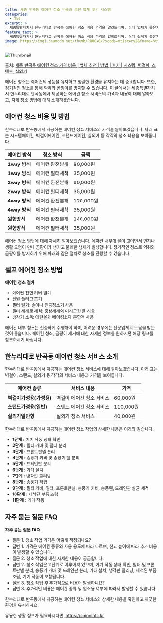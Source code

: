 ```yaml
---
title: 세종 반곡동 에어컨 청소 비용과 추천 업체 후기 시스템
categories:
  - 일상
excerpt: >
  세종특별자치시 한누리대로 반곡동 에어컨 청소 비용 가격을 알려드리며, 어디 업체가 좋은지 후기를 통해 알아보겠습니다. 현재 글에서는 시스템, 벽걸이, 스탠드, 실외기 각각에 대해 청소 비용이 나와 있으니 참고하시면 되겠습니다. 에어컨 분해 청소 방법 보기 👈 클릭셀프 에어컨 청소 방법 보기👈 클릭한누리대로 반곡동 에어컨 청소 비용시스템에어컨 방식클리닝방식금액1way 방식에어컨 완전분해80,000원1way 방식에어컨 필터세척35,000원2way 방식에어컨 완전분해90,000원2way 방식에어컨 필터세척35,000원4way 방식에어컨 완전분해120,000원4way 방식에어컨 필터세척35,000원원형방식에어컨 완전분해140,000원원형방식에어컨 필터세척35,000원에어컨 청소 견적 샘플 보기 👈 클릭에어컨 냄..
feature_text: >
  세종특별자치시 한누리대로 반곡동 에어컨 청소 비용 가격을 알려드리며, 어디 업체가 좋은지 후기를 통해 알아보겠습니다. 현재 글에서는 시스템, 벽걸이, 스탠드, 실외기 각각에 대해 청소 비용이 나와 있으니 참고하시면 되겠습니다. 에어컨 분해 청소 방법 보기 👈 클릭셀프 에어컨 청소 방법 보기👈 클릭한누리대로 반곡동 에어컨 청소 비용시스템에어컨 방식클리닝방식금액1way 방식에어컨 완전분해80,000원1way 방식에어컨 필터세척35,000원2way 방식에어컨 완전분해90,000원2way 방식에어컨 필터세척35,000원4way 방식에어컨 완전분해120,000원4way 방식에어컨 필터세척35,000원원형방식에어컨 완전분해140,000원원형방식에어컨 필터세척35,000원에어컨 청소 견적 샘플 보기 👈 클릭에어컨 냄..
image: https://img1.daumcdn.net/thumb/R800x0/?scode=mtistory2&fname=https%3A%2F%2Fblog.kakaocdn.net%2Fdn%2F3kpmU%2FbtsHvw4ZGRa%2FpHnh9piB50buOfM7505mw1%2Fimg.webp
---
```


![Thumbnail](https://img1.daumcdn.net/thumb/R800x0/?scode=mtistory2&fname=https%3A%2F%2Fblog.kakaocdn.net%2Fdn%2F3kpmU%2FbtsHvw4ZGRa%2FpHnh9piB50buOfM7505mw1%2Fimg.webp)

<p>출처: <a href="https://onioninfo.kr/entry/%EC%84%B8%EC%A2%85-%EB%B0%98%EA%B3%A1%EB%8F%99-%EC%97%90%EC%96%B4%EC%BB%A8-%EC%B2%AD%EC%86%8C-%EA%B0%80%EA%B2%A9-%EB%B9%84%EC%9A%A9-%EC%97%85%EC%B2%B4-%EC%B6%94%EC%B2%9C-%EB%B0%A9%EB%B2%95-%ED%9B%84%EA%B8%B0-%EC%8B%9C%EC%8A%A4%ED%85%9C-%EB%B2%BD%EA%B1%B8%EC%9D%B4-%EC%8A%A4%ED%83%A0%EB%93%9C-%EC%8B%A4%EC%99%B8%EA%B8%B0" rel="dofollow">세종 반곡동 에어컨 청소 가격 비용 | 업체 추천 | 방법 | 후기 | 시스템, 벽걸이, 스탠드, 실외기</a> </p>

에어컨 청소는 에어컨의 성능을 유지하고 청결한 환경을 유지하는 데 중요합니다. 또한, 정기적인 청소를 통해 악취와 곰팡이를 방지할 수
있습니다. 이 글에서는 세종특별자치시 한누리대로 반곡동에서 제공하는 에어컨 청소 서비스의 가격과 내용에 대해 알아보고, 자체 청소 방법에
대해 소개하겠습니다.

## 에어컨 청소 비용 및 방법

한누리대로 반곡동에서 제공하는 에어컨 청소 서비스의 가격을 알아보겠습니다. 아래 표는 시스템에어컨, 벽걸이에어컨, 스탠드에어컨, 실외기 등
각각의 청소 비용을 보여줍니다.

에어컨 방식 | 청소 방식 | 금액  
---|---|---  
**1way 방식** | 에어컨 완전분해 | 80,000원  
**1way 방식** | 에어컨 필터세척 | 35,000원  
**2way 방식** | 에어컨 완전분해 | 90,000원  
**2way 방식** | 에어컨 필터세척 | 35,000원  
**4way 방식** | 에어컨 완전분해 | 120,000원  
**4way 방식** | 에어컨 필터세척 | 35,000원  
**원형방식** | 에어컨 완전분해 | 140,000원  
**원형방식** | 에어컨 필터세척 | 35,000원  
  
에어컨 청소 방법에 대해 자세히 알아보겠습니다. 에어컨 내부에 물이 고이면서 먼지나 생활 오염이 만나 곰팡이가 생기고 불쾌한 냄새가
발생합니다. 정기적인 청소로 악취와 곰팡이를 방지하기 위해 아래와 같은 절차로 청소를 진행할 수 있습니다.

## 셀프 에어컨 청소 방법

**에어컨 청소 절차**

  * 에어컨 전면 커버 열기
  * 전원 플러그 뽑기
  * 필터 털기: 솔이나 진공청소기 사용
  * 필터 세제로 세척: 중성세제와 미지근한 물 사용
  * 냉각기 소독: 에탄올과 베이킹소다 혼합액 사용

에어컨 내부 청소는 신중하게 수행해야 하며, 어려운 경우에는 전문업체의 도움을 받는 것이 좋습니다. 에어컨 청소, 곰팡이 제거에 대한 자세한
정보를 원하시면 해당 링크를 참조하시기 바랍니다.

## 한누리대로 반곡동 에어컨 청소 서비스 소개

한누리대로 반곡동에서 제공하는 에어컨 청소 서비스에 대해 알아보겠습니다. 아래 표는 벽걸이, 스탠드, 실외기 등 각각의 서비스 내용과 가격을
보여줍니다.

에어컨 종류 | 서비스 내용 | 가격  
---|---|---  
**벽걸이가정용(가정용)** | 벽걸이 에어컨 청소 서비스 | 60,000원  
**스탠드가정용(일반)** | 스탠드 에어컨 청소 서비스 | 110,000원  
**실외기일반형** | 실외기 청소 서비스 | 40,000원  
  
한누리대로 반곡동에서 제공하는 에어컨 청소 작업의 상세한 내용은 아래와 같습니다.

  * **1단계** : 기기 작동 상태 확인
  * **2단계** : 필터 카바 및 필터 분리
  * **3단계** : 프론트판넬 분리
  * **4단계** : 송풍기 카바 및 송풍기 휀 분리
  * **5단계** : 드레인판 분리
  * **6단계** : 가대 설치
  * **7단계** : 냉각핀 클리닝
  * **8단계** : 송풍기 작업
  * **9단계** : 필터 카바, 필터, 프론트판넬, 송풍기 카바, 송풍휀, 드레인판 살균 세척
  * **10단계** : 세척된 부품 조립
  * **11단계** : 기기 작동

## 자주 묻는 질문 FAQ

**자주 묻는 질문 FAQ**

  * 질문 1. 청소 작업 가격은 어떻게 책정되나요?
  * 답변 1. 가격은 에어컨 종류와 사용 용도에 따라 다르며, 천고 높이에 따라 추가 비용이 발생할 수 있습니다.
  * 질문 2. 청소 작업에 대한 자세한 내용이 궁금합니다.
  * 답변 2. 청소 작업은 11단계로 이루어져 있으며, 기기 작동 상태 확인, 필터 및 프론트판넬 분리, 송풍기 카바 및 드레인판 분리, 가대 설치, 냉각핀 클리닝, 세척된 부품 조립, 기기 작동이 포함됩니다.
  * 질문 3. 청소 작업 후 추가적으로 비용이 발생하나요?
  * 답변 3. 추가적인 비용은 에어컨 종류 및 업소용 여부에 따라서 발생할 수 있습니다.

한누리대로 반곡동에서 제공하는 에어컨 청소 서비스의 상세한 내용을 확인하고 깨끗한 환경을 유지하세요.

 

유용한 생활 정보가 필요하시다면, <a href="https://onioninfo.kr" rel="dofollow">https://onioninfo.kr</a>



